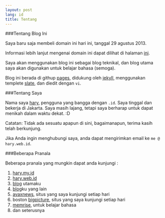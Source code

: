 ```yaml
---
layout: post
lang: id
title: Tentang
---
```


<!-- more -->

###Tentang Blog Ini

Saya baru saja membeli domain ini hari ini, tanggal 29 agustus 2013.

Informasi lebih lanjut mengenai domain ini dapat dilihat di halaman [ini](http://hary.my.id/id/new-domain).

Saya akan menggunakan blog ini sebagai blog teknikal, dan blog utama saya akan digunakan untuk belajar bahasa (semoga).

Blog ini berada di githup [pages](http://pages.github.com), didukung oleh [jekyll](https://github.com/mojombo/jekyll), menggunakan templete [slate](https://github.com/jsncostello/slate), dan diedit dengan `vi`.


###Tentang Saya

Nama saya [hary](http://hary.my.id/id), pengguna yang bangga dengan `.id`. Saya tinggal dan bekerja di Jakarta. Saya masih lajang, tetapi saya berharap untuk dapat menikah dalam waktu dekat. :D

Catatan: Tidak ada sesuatu apapun di sini, bagaimanapun, terima kasih telah berkunjung.

Jika Anda ingin menghubungi saya, anda dapat mengirimkan email ke `me @ hary.web.id`.

###Beberapa Pranala

Beberapa pranala yang mungkin dapat anda kunjungi :

1. [hary.my.id](http://hary.my.id) 
2. [hary.web.id](http://hary.web.id) 
3. [blog](http://blog.hary.web.id) utamaku
4. [blog](http://hary.my.id/en)ku yang lain
5. [avaxnews](http://www.avaxnews.net), situs yang saya kunjungi setiap hari
6. boston [bigpicture](http://www.boston.com/bigpicture), situs yang saya kunjungi setiap hari
7. [memrise](http://www.memrise.com), untuk belajar bahasa
8. dan seterusnya


